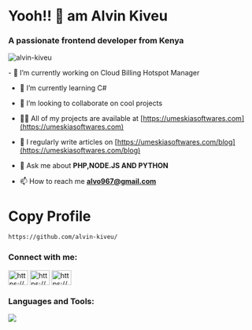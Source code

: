 <h1>Yooh!! 👋 am Alvin Kiveu</h1>
<h3>A passionate frontend developer from Kenya</h3>
<p align="left"> <img
    src="https://komarev.com/ghpvc/?username=alvin-kiveu&label=Profile%20views&color=0e75b6&style=flat"
    alt="alvin-kiveu" /> </p>
- 🔭 I’m currently working on Cloud Billing Hotspot Manager

- 🌱 I’m currently learning C#

- 👯 I’m looking to collaborate on cool projects

- 👨‍💻 All of my projects are available at [https://umeskiasoftwares.com](https://umeskiasoftwares.com)

- 📝 I regularly write articles on [https://umeskiasoftwares.com/blog](https://umeskiasoftwares.com/blog)

- 💬 Ask me about **PHP,NODE.JS AND PYTHON**

- 📫 How to reach me **alvo967@gmail.com**

<h1>Copy Profile</h1>

```md
https://github.com/alvin-kiveu/
```

<h3 align="left">Connect with me:</h3>
<p align="left">
  <a href="https://linkedin.com/in/https://www.linkedin.com/in/alvin-kiveu-31095b1ab/" target="blank"><img
      align="center"
      src="https://raw.githubusercontent.com/rahuldkjain/github-profile-readme-generator/master/src/images/icons/Social/linked-in-alt.svg"
      alt="https://www.linkedin.com/in/alvin-kiveu-31095b1ab/" height="30" width="40" /></a>
  <a href="https://instagram.com/https://www.instagram.com/alvin_kiveu/" target="blank"><img align="center"
      src="https://raw.githubusercontent.com/rahuldkjain/github-profile-readme-generator/master/src/images/icons/Social/instagram.svg"
      alt="https://www.instagram.com/alvin_kiveu/" height="30" width="40" /></a>
  <a href="https://www.youtube.com/c/https://www.youtube.com/channel/ucws0snzirp5gxjd3-9xiufa" target="blank"><img
      align="center"
      src="https://raw.githubusercontent.com/rahuldkjain/github-profile-readme-generator/master/src/images/icons/Social/youtube.svg"
      alt="https://www.youtube.com/channel/ucws0snzirp5gxjd3-9xiufa" height="30" width="40" /></a>
</p>


<h3 align="left">Languages and Tools:</h3>
<p align="left">
  <a href="https://skillicons.dev">
    <img src="https://skillicons.dev/icons?i=js,py,php,git,aws,kubernetes,docker" />
  </a>
</p>
